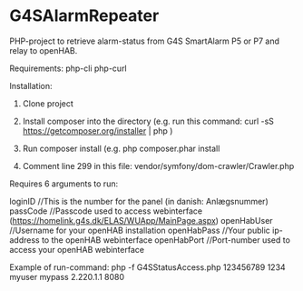 # G4SAlarmRepeater

PHP-project to retrieve alarm-status from G4S SmartAlarm P5 or P7 and relay to openHAB.

Requirements:
php-cli
php-curl

Installation:
1) Clone project

2) Install composer into the directory
(e.g. run this command:
curl -sS https://getcomposer.org/installer | php
)

3) Run composer install
(e.g.
php composer.phar install

4) Comment line 299 in this file:
vendor/symfony/dom-crawler/Crawler.php



Requires 6 arguments to run:

loginID //This is the number for the panel (in danish: Anlægsnummer)
passCode //Passcode used to access webinterface (https://homelink.g4s.dk/ELAS/WUApp/MainPage.aspx)
openHabUser //Username for your openHAB installation
openHabPass //Your public ip-address to the openHAB webinterface
openHabPort //Port-number used to access your openHAB webinterface

Example of run-command:
php -f G4SStatusAccess.php 123456789 1234 myuser mypass 2.220.1.1 8080
